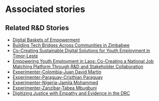 # Associated stories

<!-- !!DO NOT REMOVE!! start autogenerated hyperlinks -->
## Related R&D Stories
- [Digital Baskets of Empowerment](/stories/?doc=Explorers_SLV)
- [Building Tech Bridges Across Communities in Zimbabwe](/stories/?doc=Explorers_ZWE)
- [Co-Creating Sustainable Digital Solutions for Youth Employment in Timor-Leste](/stories/?doc=Explorers_TLS)
- [Empowering Youth Employment in Laos: Co-Creating a National Job Matching Platform Through R&D and Stakeholder Collaboration](/stories/?doc=Explorers_LAO)
- [Experimenter-Colombia-Juan David Martin](/stories/?doc=Experimenters_COL)
- [Experimenter-Paraguay-Cristhian Paraguay](/stories/?doc=Experimenters_PRY)
- [Experimenter-Nigeria-Jamila Mohammed](/stories/?doc=Experimenters_NGA)
- [Experimenter-Zanzibar-Tabea Mbugbuni](/stories/?doc=Experimenters_TZA)
- [Digitizing Justice with Empathy and Evidence in the DRC](/stories/?doc=Explorers_COD)
<!-- !!DO NOT REMOVE!! end autogenerated hyperlinks -->